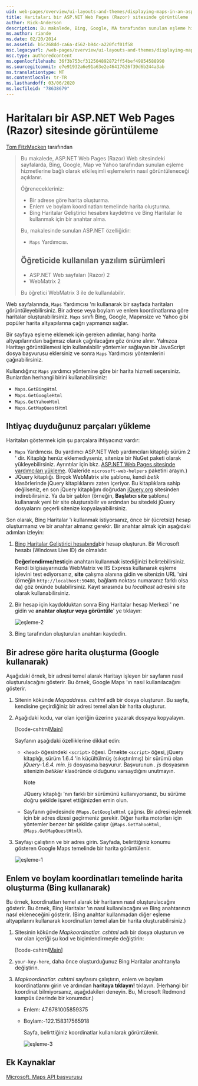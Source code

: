 ```yaml
---
uid: web-pages/overview/ui-layouts-and-themes/displaying-maps-in-an-aspnet-web-pages-site
title: Haritaları bir ASP.NET Web Pages (Razor) sitesinde görüntüleme | Microsoft Docs
author: Rick-Anderson
description: Bu makalede, Bing, Google, MA tarafından sunulan eşleme hizmetlerine bağlı olarak ASP.NET Web Pages (Razor) Web sitesindeki sayfalarda etkileşimli haritalar görüntüleme açıklanmaktadır.
ms.author: riande
ms.date: 02/20/2014
ms.assetid: b5c268dd-ca6a-4562-b94c-a220fcf01f58
msc.legacyurl: /web-pages/overview/ui-layouts-and-themes/displaying-maps-in-an-aspnet-web-pages-site
msc.type: authoredcontent
ms.openlocfilehash: 36f3b753cf312504892872ff54bef49854588990
ms.sourcegitcommit: e7e91932a6e91a63e2e46417626f39d6b244a3ab
ms.translationtype: MT
ms.contentlocale: tr-TR
ms.lasthandoff: 03/06/2020
ms.locfileid: "78638679"
---
```

# <a name="displaying-maps-in-an-aspnet-web-pages-razor-site"></a>Haritaları bir ASP.NET Web Pages (Razor) sitesinde görüntüleme

[Tom FitzMacken](https://github.com/tfitzmac) tarafından

> Bu makalede, ASP.NET Web Pages (Razor) Web sitesindeki sayfalarda, Bing, Google, Map ve Yahoo tarafından sunulan eşleme hizmetlerine bağlı olarak etkileşimli eşlemelerin nasıl görüntüleneceği açıklanır.
> 
> Öğrenecekleriniz:
> 
> - Bir adrese göre harita oluşturma.
> - Enlem ve boylam koordinatları temelinde harita oluşturma.
> - Bing Haritalar Geliştirici hesabını kaydetme ve Bing Haritalar ile kullanmak için bir anahtar alma.
> 
> Bu, makalesinde sunulan ASP.NET özelliğidir:
> 
> - `Maps` Yardımcısı.
>   
> 
> ## <a name="software-versions-used-in-the-tutorial"></a>Öğreticide kullanılan yazılım sürümleri
> 
> 
> - ASP.NET Web sayfaları (Razor) 2
> - WebMatrix 2
>   
> 
> Bu öğretici WebMatrix 3 ile de kullanılabilir.

Web sayfalarında, `Maps` Yardımcısı 'nı kullanarak bir sayfada haritaları görüntüleyebilirsiniz. Bir adrese veya boylam ve enlem koordinatlarına göre haritalar oluşturabilirsiniz. `Maps` sınıfı Bing, Google, Mapınsize ve Yahoo gibi popüler harita altyapılarına çağrı yapmanızı sağlar.

Bir sayfaya eşleme eklemek için gereken adımlar, hangi harita altyapılarından bağımsız olarak çağrılacağını göz önüne alınır. Yalnızca Haritayı görüntülemesi için kullanılabilir yöntemler sağlayan bir JavaScript dosya başvurusu eklersiniz ve sonra `Maps` Yardımcısı yöntemlerini çağırabilirsiniz.

Kullandığınız `Maps` yardımcı yöntemine göre bir harita hizmeti seçersiniz. Bunlardan herhangi birini kullanabilirsiniz:

- `Maps.GetBingHtml`
- `Maps.GetGoogleHtml`
- `Maps.GetYahooHtml`
- `Maps.GetMapQuestHtml`

## <a name="installing-the-pieces-you-need"></a>Ihtiyaç duyduğunuz parçaları yükleme

Haritaları göstermek için şu parçalara ihtiyacınız vardır:

- `Maps` Yardımcısı. Bu yardımcı ASP.NET Web yardımcıları kitaplığı sürüm 2 ' dir. Kitaplığı henüz eklemediyseniz, sitenize bir NuGet paketi olarak yükleyebilirsiniz. Ayrıntılar için bkz. [ASP.NET Web Pages sitesinde yardımcıları yükleme](https://go.microsoft.com/fwlink/?LinkId=252372). (Galeride `microsoft-web-helpers` paketini arayın.)
- JQuery kitaplığı. Birçok WebMatrix site şablonu, kendi *betik* klasörlerinde jQuery kitaplıklarını zaten içeriyor. Bu kitaplıklara sahip değilseniz, en son jQuery kitaplığını doğrudan [jQuery.org](http://jQuery.org) sitesinden indirebilirsiniz. Ya da bir şablon (örneğin, **Başlatıcı site** şablonu) kullanarak yeni bir site oluşturabilir ve ardından bu sitedeki jQuery dosyalarını geçerli sitenize kopyalayabilirsiniz.

Son olarak, Bing Haritalar 'ı kullanmak istiyorsanız, önce bir (ücretsiz) hesap oluşturmanız ve bir anahtar almanız gerekir. Bir anahtar almak için aşağıdaki adımları izleyin:

1. [Bing Haritalar Geliştirici hesabında](https://www.microsoft.com/maps/developers/web.aspx)bir hesap oluşturun. Bir Microsoft hesabı (Windows Live ID) de olmalıdır.

    **Değerlendirme/test**için anahtarı kullanmak istediğinizi belirtebilirsiniz. Kendi bilgisayarınızda WebMatrix ve IIS Express kullanarak eşleme işlevini test ediyorsanız, **site** çalışma alanına gidin ve sitenizin URL 'sini (örneğin `http://localhost:50408`, bağlantı noktası numaranız farklı olsa da) göz önünde bulabilirsiniz. Kayıt sırasında bu *localhost* adresini site olarak kullanabilirsiniz.
2. Bir hesap için kaydolduktan sonra Bing Haritalar hesap Merkezi ' ne gidin ve **anahtar oluştur veya görüntüle**' ye tıklayın:

    ![eşleme-2](displaying-maps-in-an-aspnet-web-pages-site/_static/image1.png)
3. Bing tarafından oluşturulan anahtarı kaydedin.

## <a name="creating-a-map-based-on-an-address-using-google"></a>Bir adrese göre harita oluşturma (Google kullanarak)

Aşağıdaki örnek, bir adresi temel alarak Haritayı işleyen bir sayfanın nasıl oluşturulacağını gösterir. Bu örnek, Google Maps 'ın nasıl kullanılacağını gösterir.

1. Sitenin kökünde *Mapaddress. cshtml* adlı bir dosya oluşturun. Bu sayfa, kendisine geçirdiğiniz bir adresi temel alan bir harita oluşturur.
2. Aşağıdaki kodu, var olan içeriğin üzerine yazarak dosyaya kopyalayın.

    [!code-cshtml[Main](displaying-maps-in-an-aspnet-web-pages-site/samples/sample1.cshtml)]

    Sayfanın aşağıdaki özelliklerine dikkat edin:

    - `<head>` öğesindeki `<script>` öğesi. Örnekte `<script>` öğesi, jQuery kitaplığı, sürüm 1.6.4 'in küçültülmüş (sıkıştırılmış) bir sürümü olan *jQuery-1.6.4. min. js* dosyasına başvurur. Başvurunun *. js* dosyasının sitenizin *betikler* klasöründe olduğunu varsaydığını unutmayın. 

        > [!NOTE]
        > JQuery kitaplığı 'nın farklı bir sürümünü kullanıyorsanız, bu sürüme doğru şekilde işaret ettiğinizden emin olun.
    - Sayfanın gövdesinde `@Maps.GetGoogleHtml` çağrısı. Bir adresi eşlemek için bir adres dizesi geçirmeniz gerekir. Diğer harita motorları için yöntemler benzer bir şekilde çalışır (`@Maps.GetYahooHtml`, `@Maps.GetMapQuestHtml`).
3. Sayfayı çalıştırın ve bir adres girin. Sayfada, belirttiğiniz konumu gösteren Google Maps temelinde bir harita görüntülenir.

     ![eşleme-1](displaying-maps-in-an-aspnet-web-pages-site/_static/image2.png)

## <a name="creating-a-map-based-on-latitude-and-longitude-coordinates-using-bing"></a>Enlem ve boylam koordinatları temelinde harita oluşturma (Bing kullanarak)

Bu örnek, koordinatları temel alarak bir haritanın nasıl oluşturulacağını gösterir. Bu örnek, Bing Haritalar 'ın nasıl kullanılacağını ve Bing anahtarınızı nasıl ekleneceğini gösterir. (Bing anahtar kullanmadan diğer eşleme altyapılarını kullanarak koordinatları temel alan bir harita oluşturabilirsiniz.)

1. Sitesinin kökünde *Mapkoordinatlar. cshtml* adlı bir dosya oluşturun ve var olan içeriği şu kod ve biçimlendirmeyle değiştirin:

    [!code-cshtml[Main](displaying-maps-in-an-aspnet-web-pages-site/samples/sample2.cshtml)]
2. `your-key-here`, daha önce oluşturduğunuz Bing Haritalar anahtarıyla değiştirin.
3. *Mapkoordinatlar. cshtml* sayfasını çalıştırın, enlem ve boylam koordinatlarını girin ve ardından **haritaya tıklayın!** tıklayın. (Herhangi bir koordinat bilmiyorsanız, aşağıdakileri deneyin. Bu, Microsoft Redmond kampüs üzerinde bir konumdur.)

   - Enlem: 47.6781005859375
   - Boylam:-122.158317565918

     Sayfa, belirttiğiniz koordinatlar kullanılarak görüntülenir.

     ![eşleme-3](displaying-maps-in-an-aspnet-web-pages-site/_static/image3.png)

<a id="Additional_Resources"></a>
## <a name="additional-resources"></a>Ek Kaynaklar

[Microsoft. Maps API başvurusu](https://msdn.microsoft.com/library/gg427611.aspx)
